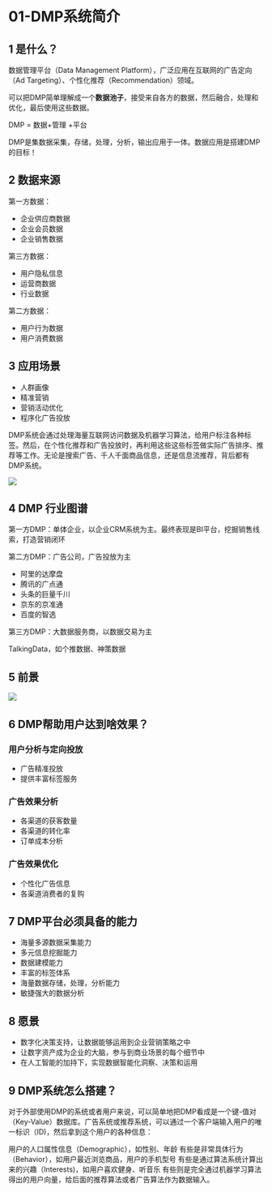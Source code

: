 # 01-DMP系统简介

## 1 是什么？

数据管理平台（Data Management Platform），广泛应用在互联网的广告定向（Ad Targeting）、个性化推荐（Recommendation）领域。

可以把DMP简单理解成一个**数据池子**，接受来自各方的数据，然后融合，处理和优化，最后使用这些数据。

DMP = 数据+管理 +平台

DMP是集数据采集，存储，处理，分析，输出应用于一体。数据应用是搭建DMP的目标！

## 2 数据来源

第一方数据：

- 企业供应商数据
- 企业会员数据
- 企业销售数据

第三方数据：

- 用户隐私信息
- 运营商数据
- 行业数据

第二方数据：

- 用户行为数据
- 用户消费数据

## 3 应用场景

- 人群画像
- 精准营销
- 营销活动优化
- 程序化广告投放

DMP系统会通过处理海量互联网访问数据及机器学习算法，给用户标注各种标签。然后，在个性化推荐和广告投放时，再利用这些这些标签做实际广告排序、推荐等工作。无论是搜索广告、千人千面商品信息，还是信息流推荐，背后都有DMP系统。

![](https://codeselect.oss-cn-shanghai.aliyuncs.com/e38334231d7741968042370443d49539.png)

##  4 DMP 行业图谱

第一方DMP：单体企业，以企业CRM系统为主。最终表现是BI平台，挖掘销售线索，打造营销闭环

第二方DMP：广告公司，广告投放为主

- 阿里的达摩盘
- 腾讯的广点通
- 头条的巨量千川
- 京东的京准通
- 百度的智选

第三方DMP：大数据服务商，以数据交易为主

TalkingData，如个推数据、神策数据

## 5 前景



![](https://codeselect.oss-cn-shanghai.aliyuncs.com/image-20240326105914773.png)

## 6 DMP帮助用户达到啥效果？

### 用户分析与定向投放

- 广告精准投放
- 提供丰富标签服务

### 广告效果分析

- 各渠道的获客数量
- 各渠道的转化率
- 订单成本分析

### 广告效果优化

- 个性化广告信息
- 各渠道消费者的复购

## 7 DMP平台必须具备的能力

- 海量多源数据采集能力
- 多元信息挖掘能力
- 数据建模能力
- 丰富的标签体系
- 海量数据存储，处理，分析能力
- 敏捷强大的数据分析

## 8 愿景

- 数字化决策支持，让数据能够运用到企业营销策略之中
- 让数字资产成为企业的大脑，参与到商业场景的每个细节中
- 在人工智能的加持下，实现数据智能化洞察、决策和运用

## 9 DMP系统怎么搭建？

对于外部使用DMP的系统或者用户来说，可以简单地把DMP看成是一个键-值对（Key-Value）数据库。广告系统或推荐系统，可以通过一个客户端输入用户的唯一标识（ID)，然后拿到这个用户的各种信息：

用户的人口属性信息（Demographic），如性别、年龄
有些是非常具体行为（Behavior），如用户最近浏览商品，用户的手机型号
有些是通过算法系统计算出来的兴趣（Interests)，如用户喜欢健身、听音乐
有些则是完全通过机器学习算法得出的用户向量，给后面的推荐算法或者广告算法作为数据输入。